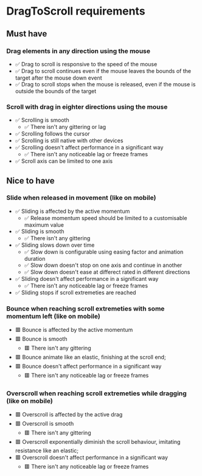 # DragToScroll requirements

## Must have

### Drag elements in any direction using the mouse

-   ✅ Drag to scroll is responsive to the speed of the mouse
-   ✅ Drag to scroll continues even if the mouse leaves the bounds of the target after the mouse down event
-   ✅ Drag to scroll stops when the mouse is released, even if the mouse is outside the bounds of the target

### Scroll with drag in eighter directions using the mouse

-   ✅ Scrolling is smooth
    -   ✅ There isn't any gittering or lag
-   ✅ Scrolling follows the cursor
-   ✅ Scrolling is still native with other devices
-   ✅ Scrolling doesn't affect performance in a significant way
    -   ✅ There isn't any noticeable lag or freeze frames
-   ✅ Scroll axis can be limited to one axis

## Nice to have

### Slide when released in movement (like on mobile)

-   ✅ Sliding is affected by the active momentum
    -   ✅ Release momentum speed should be limited to a customisable maximum value
-   ✅ Sliding is smooth
    -   ✅ There isn't any gittering
-   ✅ Sliding slows down over time
    -   ✅ Slow down is configurable using easing factor and animation duration
    -   ✅ Slow down doesn't stop on one axis and continue in another
    -   ✅ Slow down doesn't ease at differect rated in different directions
-   ✅ Sliding doesn't affect performance in a significant way
    -   ✅ There isn't any noticeable lag or freeze frames
-   ✅ Sliding stops if scroll extremeties are reached

### Bounce when reaching scroll extremeties with some momentum left (like on mobile)

-   🟥 Bounce is affected by the active momentum
-   🟥 Bounce is smooth
    -   🟥 There isn't any gittering
-   🟥 Bounce animate like an elastic, finishing at the scroll end;
-   🟥 Bounce doesn't affect performance in a significant way
    -   🟥 There isn't any noticeable lag or freeze frames

### Overscroll when reaching scroll extremeties while dragging (like on mobile)

-   🟥 Overscroll is affected by the active drag
-   🟥 Overscroll is smooth
    -   🟥 There isn't any gittering
-   🟥 Overscroll exponentially diminish the scroll behaviour, imitating resistance like an elastic;
-   🟥 Overscroll doesn't affect performance in a significant way
    -   🟥 There isn't any noticeable lag or freeze frames
